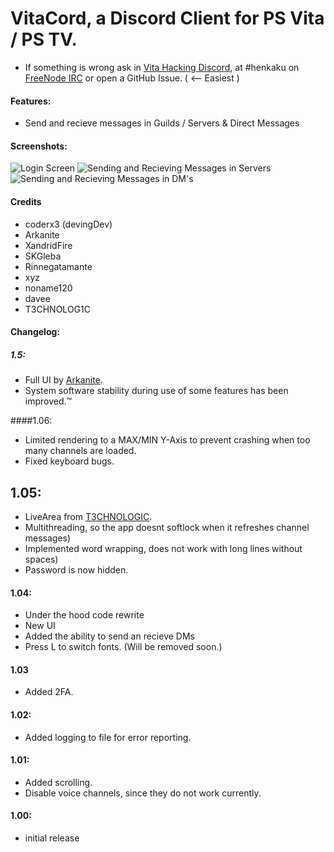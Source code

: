 # VitaCord, a Discord Client for PS Vita / PS TV.

* If something is wrong ask in [Vita Hacking Discord](https://discord.gg/JXEKeg6), at #henkaku on [FreeNode IRC](https://webchat.freenode.net) or open a GitHub  Issue. ( <-- Easiest )

#### Features:

* Send and recieve messages in Guilds / Servers & Direct Messages

#### Screenshots:

![Login Screen](http://jaynapps.com/imgupload/uploads/c69e490109bff94c47476d653eed83ba.jpg)
![Sending and Recieving Messages in Servers](http://jaynapps.com/imgupload/uploads/28cfb141750d5c2102b67d292989e01c.jpg)
![Sending and Recieving Messages in DM's](http://jaynapps.com/imgupload/uploads/f8d5168058e915aa66e49d04e05d98c7.jpg)

#### Credits

* coderx3 (devingDev)
* Arkanite
* XandridFire
* SKGleba
* Rinnegatamante
* xyz
* noname120
* davee
* T3CHNOLOG1C

#### Changelog:

##### 1.5:

* Full UI by [Arkanite](https://github.com/ArkSource).
* System software stability during use of some features has been improved.™

####1.06:

* Limited rendering to a MAX/MIN Y-Axis to prevent crashing when too many channels are loaded.
* Fixed keyboard bugs.

## 1.05:

* LiveArea from [T3CHNOLOGIC](https://github.com/T3CHNOLOG1C/).
* Multithreading, so the app doesnt softlock when it refreshes channel messages)
* Implemented word wrapping, does not work with long lines without spaces)
* Password is now hidden.

#### 1.04:

* Under the hood code rewrite
* New UI
* Added the ability to send an recieve DMs
* Press L to switch fonts. (Will be removed soon.)

#### 1.03

* Added 2FA.

#### 1.02:

* Added logging to file for error reporting.

#### 1.01:

* Added scrolling.
* Disable voice channels, since they do not work currently.

#### 1.00:

* initial release